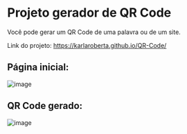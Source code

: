 # Projeto gerador de QR Code
Você pode gerar um QR Code de uma palavra ou de um site.

Link do projeto: https://karlaroberta.github.io/QR-Code/

## Página inicial:
![image](https://github.com/KarlaRoberta/QR-Code/assets/96659292/6949de8d-49fe-4f94-9861-58185167dfe5)

## QR Code gerado:
![image](https://github.com/KarlaRoberta/QR-Code/assets/96659292/e1596288-60c7-4234-a80c-8cecd5fb3a1c)

